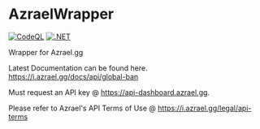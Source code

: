 # AzraelWrapper
[![CodeQL](https://github.com/Azrael-Interactive/Azrael.Net/actions/workflows/codeql-analysis.yml/badge.svg)](https://github.com/Azrael-Interactive/Azrael.Net/actions/workflows/codeql-analysis.yml)
[![.NET](https://github.com/Azrael-Interactive/Azrael.Net/actions/workflows/dotnet.yml/badge.svg)](https://github.com/Azrael-Interactive/Azrael.Net/actions/workflows/dotnet.yml)

 Wrapper for Azrael.gg
 
 Latest Documentation can be found here. 
 https://i.azrael.gg/docs/api/global-ban
 
 Must request an API key @ https://api-dashboard.azrael.gg.
 
 Please refer to Azrael's API Terms of Use @ https://i.azrael.gg/legal/api-terms

